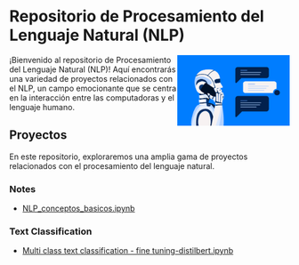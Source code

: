 # Repositorio de Procesamiento del Lenguaje Natural (NLP)

<img align="right" width="40%" src="images/nlp.png"></img>

¡Bienvenido al repositorio de Procesamiento del Lenguaje Natural (NLP)! Aquí encontrarás una variedad de proyectos relacionados con el NLP, un campo emocionante que se centra en la interacción entre las computadoras y el lenguaje humano.

## Proyectos

En este repositorio, exploraremos una amplia gama de proyectos relacionados con el procesamiento del lenguaje natural. 

### Notes 

 - [NLP_conceptos_basicos.ipynb](https://github.com/JavierAM01/Natural-Language-Processing/blob/main/notes/NLP_conceptos_basicos.ipynb)

### Text Classification

 - [Multi class text classification - fine tuning-distilbert.ipynb](https://github.com/JavierAM01/Natural-Language-Processing/blob/main/Text-Classification/Multi%20class%20text%20classification%20-%20fine%20tuning-distilbert.ipynb)
